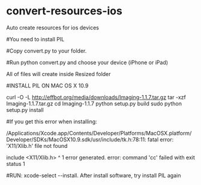 convert-resources-ios
=====================

Auto create resources for ios devices

#You need to install PIL

#Copy convert.py to your folder.

#Run    python convert.py   and choose your device (iPhone or iPad)

All of files will create inside Resized folder


#INSTALL PIL ON MAC OS X 10.9

curl -O -L http://effbot.org/media/downloads/Imaging-1.1.7.tar.gz
tar -xzf Imaging-1.1.7.tar.gz
cd Imaging-1.1.7
python setup.py build
sudo python setup.py install


#If you get this error when installing:

/Applications/Xcode.app/Contents/Developer/Platforms/MacOSX.platform/Developer/SDKs/MacOSX10.9.sdk/usr/include/tk.h:78:11: fatal error: 'X11/Xlib.h' file not found

include <X11/Xlib.h>
 ^
1 error generated.
error: command 'cc' failed with exit status 1


#RUN: xcode-select --install. After install software, try install PIL again
